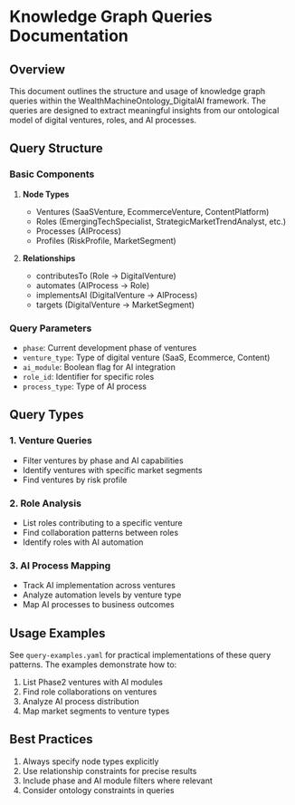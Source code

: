 # Knowledge Graph Queries Documentation

## Overview
This document outlines the structure and usage of knowledge graph queries within the WealthMachineOntology_DigitalAI framework. The queries are designed to extract meaningful insights from our ontological model of digital ventures, roles, and AI processes.

## Query Structure

### Basic Components
1. **Node Types**
   - Ventures (SaaSVenture, EcommerceVenture, ContentPlatform)
   - Roles (EmergingTechSpecialist, StrategicMarketTrendAnalyst, etc.)
   - Processes (AIProcess)
   - Profiles (RiskProfile, MarketSegment)

2. **Relationships**
   - contributesTo (Role → DigitalVenture)
   - automates (AIProcess → Role)
   - implementsAI (DigitalVenture → AIProcess)
   - targets (DigitalVenture → MarketSegment)

### Query Parameters
- `phase`: Current development phase of ventures
- `venture_type`: Type of digital venture (SaaS, Ecommerce, Content)
- `ai_module`: Boolean flag for AI integration
- `role_id`: Identifier for specific roles
- `process_type`: Type of AI process

## Query Types

### 1. Venture Queries
- Filter ventures by phase and AI capabilities
- Identify ventures with specific market segments
- Find ventures by risk profile

### 2. Role Analysis
- List roles contributing to a specific venture
- Find collaboration patterns between roles
- Identify roles with AI automation

### 3. AI Process Mapping
- Track AI implementation across ventures
- Analyze automation levels by venture type
- Map AI processes to business outcomes

## Usage Examples
See `query-examples.yaml` for practical implementations of these query patterns. The examples demonstrate how to:
1. List Phase2 ventures with AI modules
2. Find role collaborations on ventures
3. Analyze AI process distribution
4. Map market segments to venture types

## Best Practices
1. Always specify node types explicitly
2. Use relationship constraints for precise results
3. Include phase and AI module filters where relevant
4. Consider ontology constraints in queries
